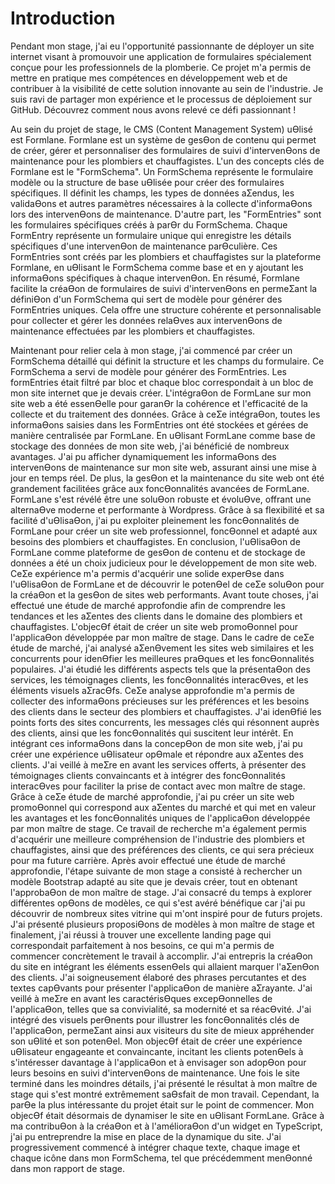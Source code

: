 # Introduction
Pendant mon stage, j'ai eu l'opportunité passionnante de déployer un site internet visant à promouvoir une application de formulaires spécialement conçue pour les professionnels de la plomberie. Ce projet m'a permis de mettre en pratique mes compétences en développement web et de contribuer à la visibilité de cette solution innovante au sein de l'industrie. Je suis ravi de partager mon expérience et le processus de déploiement sur GitHub. Découvrez comment nous avons relevé ce défi passionnant !

Au sein du projet de stage, le CMS (Content Management System) uƟlisé est Formlane. 
Formlane est un système de gesƟon de contenu qui permet de créer, gérer et personnaliser 
des formulaires de suivi d'intervenƟons de maintenance pour les plombiers et chauffagistes. 
L'un des concepts clés de Formlane est le "FormSchema". Un FormSchema représente le 
formulaire modèle ou la structure de base uƟlisée pour créer des formulaires spécifiques. Il 
définit les champs, les types de données aƩendus, les validaƟons et autres paramètres 
nécessaires à la collecte d'informaƟons lors des intervenƟons de maintenance.
D'autre part, les "FormEntries" sont les formulaires spécifiques créés à parƟr du FormSchema. 
Chaque FormEntry représente un formulaire unique qui enregistre les détails spécifiques 
d'une intervenƟon de maintenance parƟculière. Ces FormEntries sont créés par les plombiers 
et chauffagistes sur la plateforme Formlane, en uƟlisant le FormSchema comme base et en y 
ajoutant les informaƟons spécifiques à chaque intervenƟon.
En résumé, Formlane facilite la créaƟon de formulaires de suivi d'intervenƟons en permeƩant 
la définiƟon d'un FormSchema qui sert de modèle pour générer des FormEntries uniques. Cela 
offre une structure cohérente et personnalisable pour collecter et gérer les données relaƟves 
aux intervenƟons de maintenance effectuées par les plombiers et chauffagistes.

Maintenant pour relier cela à mon stage, j'ai commencé par créer un FormSchema détaillé qui 
définit la structure et les champs du formulaire. Ce FormSchema a servi de modèle pour 
générer des FormEntries. Les formEntries était filtré par bloc et chaque bloc correspondait à 
un bloc de mon site internet que je devais créer. 
L'intégraƟon de FormLane sur mon site web a été essenƟelle pour garanƟr la cohérence et 
l'efficacité de la collecte et du traitement des données. Grâce à ceƩe intégraƟon, toutes les 
informaƟons saisies dans les FormEntries ont été stockées et gérées de manière centralisée 
par FormLane. 
En uƟlisant FormLane comme base de stockage des données de mon site web, j'ai bénéficié 
de nombreux avantages. J'ai pu afficher dynamiquement les informaƟons des intervenƟons 
de maintenance sur mon site web, assurant ainsi une mise à jour en temps réel. De plus, la 
gesƟon et la maintenance du site web ont été grandement facilitées grâce aux foncƟonnalités 
avancées de FormLane. 
FormLane s'est révélé être une soluƟon robuste et évoluƟve, offrant une alternaƟve moderne 
et performante à Wordpress. Grâce à sa flexibilité et sa facilité d'uƟlisaƟon, j'ai pu exploiter 
pleinement les foncƟonnalités de FormLane pour créer un site web professionnel, foncƟonnel 
et adapté aux besoins des plombiers et chauffagistes. 
En conclusion, l'uƟlisaƟon de FormLane comme plateforme de gesƟon de contenu et de 
stockage de données a été un choix judicieux pour le développement de mon site web. CeƩe 
expérience m'a permis d'acquérir une solide experƟse dans l'uƟlisaƟon de FormLane et de 
découvrir le potenƟel de ceƩe soluƟon pour la créaƟon et la gesƟon de sites web performants.
Avant toute choses, j'ai effectué une étude de marché approfondie afin de comprendre les 
tendances et les aƩentes des clients dans le domaine des plombiers et chauffagistes. L'objecƟf 
était de créer un site web promoƟonnel pour l'applicaƟon développée par mon maître de 
stage. 
Dans le cadre de ceƩe étude de marché, j'ai analysé aƩenƟvement les sites web similaires et 
les concurrents pour idenƟfier les meilleures praƟques et les foncƟonnalités populaires. J'ai 
étudié les différents aspects tels que la présentaƟon des services, les témoignages clients, les 
foncƟonnalités interacƟves, et les éléments visuels aƩracƟfs.
CeƩe analyse approfondie m'a permis de collecter des informaƟons précieuses sur les 
préférences et les besoins des clients dans le secteur des plombiers et chauffagistes. J'ai 
idenƟfié les points forts des sites concurrents, les messages clés qui résonnent auprès des 
clients, ainsi que les foncƟonnalités qui suscitent leur intérêt. 
En intégrant ces informaƟons dans la concepƟon de mon site web, j'ai pu créer une expérience 
uƟlisateur opƟmale et répondre aux aƩentes des clients. J'ai veillé à meƩre en avant les 
services offerts, à présenter des témoignages clients convaincants et à intégrer des 
foncƟonnalités interacƟves pour faciliter la prise de contact avec mon maître de stage.
Grâce à ceƩe étude de marché approfondie, j'ai pu créer un site web promoƟonnel qui 
correspond aux aƩentes du marché et qui met en valeur les avantages et les foncƟonnalités 
uniques de l'applicaƟon développée par mon maître de stage. Ce travail de recherche m'a 
également permis d'acquérir une meilleure compréhension de l'industrie des plombiers et 
chauffagistes, ainsi que des préférences des clients, ce qui sera précieux pour ma future 
carrière. 
Après avoir effectué une étude de marché approfondie, l'étape suivante de mon stage a 
consisté à rechercher un modèle Bootstrap adapté au site que je devais créer, tout en 
obtenant l'approbaƟon de mon maître de stage. J'ai consacré du temps à explorer différentes 
opƟons de modèles, ce qui s'est avéré bénéfique car j'ai pu découvrir de nombreux sites vitrine 
qui m'ont inspiré pour de futurs projets. J'ai présenté plusieurs proposiƟons de modèles à mon 
maître de stage et finalement, j'ai réussi à trouver une excellente landing page qui 
correspondait parfaitement à nos besoins, ce qui m'a permis de commencer concrètement le 
travail à accomplir. 
J'ai entrepris la créaƟon du site en intégrant les éléments essenƟels qui allaient marquer 
l'aƩenƟon des clients. J'ai soigneusement élaboré des phrases percutantes et des textes 
capƟvants pour présenter l'applicaƟon de manière aƩrayante. J'ai veillé à meƩre en avant les 
caractérisƟques excepƟonnelles de l'applicaƟon, telles que sa convivialité, sa modernité et sa 
réacƟvité. J'ai intégré des visuels perƟnents pour illustrer les foncƟonnalités clés de 
l'applicaƟon, permeƩant ainsi aux visiteurs du site de mieux appréhender son uƟlité et son 
potenƟel. Mon objecƟf était de créer une expérience uƟlisateur engageante et convaincante, 
incitant les clients potenƟels à s'intéresser davantage à l'applicaƟon et à envisager son 
adopƟon pour leurs besoins en suivi d'intervenƟons de maintenance.
Une fois le site terminé dans les moindres détails, j'ai présenté le résultat à mon maître de 
stage qui s'est montré extrêmement saƟsfait de mon travail. Cependant, la parƟe la plus 
intéressante du projet était sur le point de commencer. Mon objecƟf était désormais de 
dynamiser le site en uƟlisant FormLane. Grâce à ma contribuƟon à la créaƟon et à 
l'amélioraƟon d'un widget en TypeScript, j'ai pu entreprendre la mise en place de la 
dynamique du site. J'ai progressivement commencé à intégrer chaque texte, chaque image et 
chaque icône dans mon FormSchema, tel que précédemment menƟonné dans mon rapport 
de stage.
